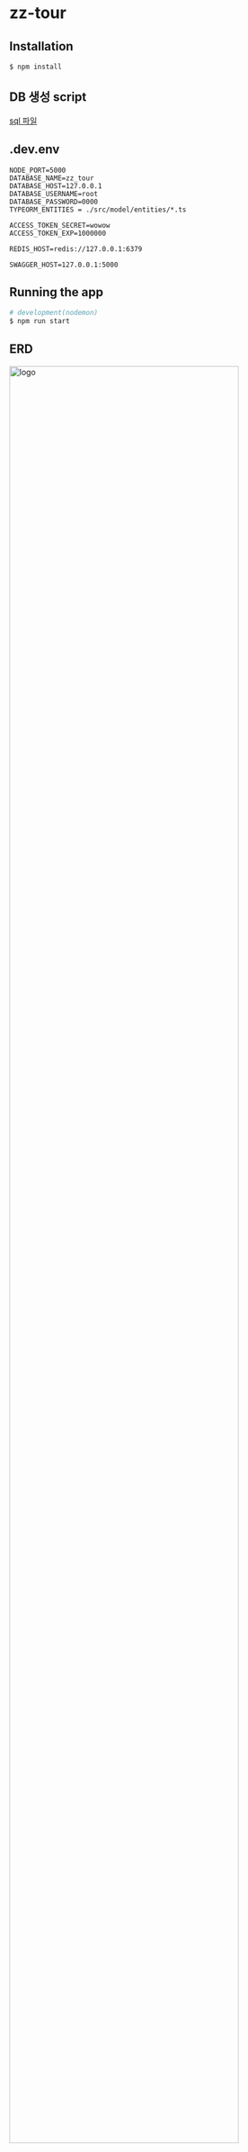 # zz-tour

## Installation

```bash
$ npm install
```

## DB 생성 script

[sql 파일](https://github.com/u00938/zz-tour/blob/main/zz_tour.sql)

## .dev.env

```
NODE_PORT=5000
DATABASE_NAME=zz_tour
DATABASE_HOST=127.0.0.1
DATABASE_USERNAME=root
DATABASE_PASSWORD=0000
TYPEORM_ENTITIES = ./src/model/entities/*.ts

ACCESS_TOKEN_SECRET=wowow
ACCESS_TOKEN_EXP=1000000

REDIS_HOST=redis://127.0.0.1:6379

SWAGGER_HOST=127.0.0.1:5000
```

## Running the app

```bash
# development(nodemon)
$ npm run start
```


## ERD

<img src="https://i.imgur.com/HQ5PKlR.png" alt="logo" width="90%" />

## API

문서화하려고 했지만 시간 부족 이슈

만들어진 API 목록은 [여기서](https://github.com/u00938/zz-tour/blob/main/test.http) 보실 수 있습니다.

추후 업데이트

